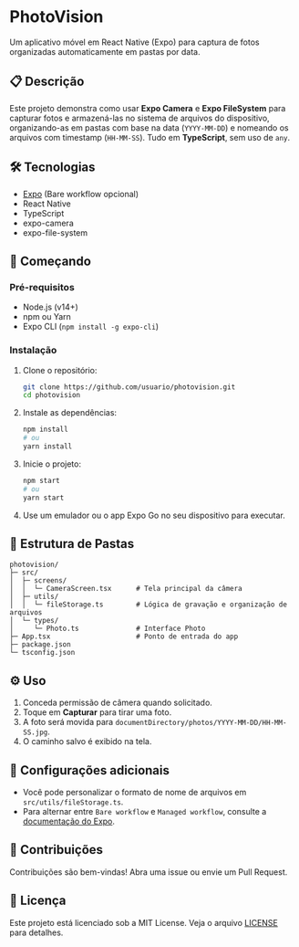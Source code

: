 # PhotoVision

Um aplicativo móvel em React Native (Expo) para captura de fotos organizadas automaticamente em pastas por data.

## 📋 Descrição

Este projeto demonstra como usar **Expo Camera** e **Expo FileSystem** para capturar fotos e armazená-las no sistema de arquivos do dispositivo, organizando-as em pastas com base na data (`YYYY-MM-DD`) e nomeando os arquivos com timestamp (`HH-MM-SS`). Tudo em **TypeScript**, sem uso de `any`.

## 🛠️ Tecnologias

* [Expo](https://expo.dev/) (Bare workflow opcional)
* React Native
* TypeScript
* expo-camera
* expo-file-system

## 🚀 Começando

### Pré-requisitos

* Node.js (v14+)
* npm ou Yarn
* Expo CLI (`npm install -g expo-cli`)

### Instalação

1. Clone o repositório:

   ```bash
   git clone https://github.com/usuario/photovision.git
   cd photovision
   ```
2. Instale as dependências:

   ```bash
   npm install
   # ou
   yarn install
   ```
3. Inicie o projeto:

   ```bash
   npm start
   # ou
   yarn start
   ```
4. Use um emulador ou o app Expo Go no seu dispositivo para executar.

## 📂 Estrutura de Pastas

```
photovision/
├─ src/
│  ├─ screens/
│  │  └─ CameraScreen.tsx      # Tela principal da câmera
│  ├─ utils/
│  │  └─ fileStorage.ts        # Lógica de gravação e organização de arquivos
│  └─ types/
│     └─ Photo.ts              # Interface Photo
├─ App.tsx                     # Ponto de entrada do app
├─ package.json
└─ tsconfig.json
```

## ⚙️ Uso

1. Conceda permissão de câmera quando solicitado.
2. Toque em **Capturar** para tirar uma foto.
3. A foto será movida para `documentDirectory/photos/YYYY-MM-DD/HH-MM-SS.jpg`.
4. O caminho salvo é exibido na tela.

## 📐 Configurações adicionais

* Você pode personalizar o formato de nome de arquivos em `src/utils/fileStorage.ts`.
* Para alternar entre `Bare workflow` e `Managed workflow`, consulte a [documentação do Expo](https://docs.expo.dev/).

## 🤝 Contribuições

Contribuições são bem-vindas! Abra uma issue ou envie um Pull Request.

## 📄 Licença

Este projeto está licenciado sob a MIT License. Veja o arquivo [LICENSE](LICENSE) para detalhes.
